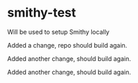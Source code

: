 # smithy-test
Will be used to setup Smithy locally

Added a change, repo should build again.

Added another change, should build again.

Added another change, should build again.
